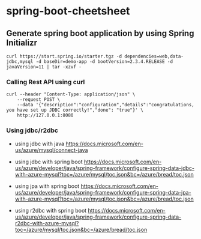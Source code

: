 # spring-boot-cheetsheet


## Generate spring boot application by using Spring Initializr
```
curl https://start.spring.io/starter.tgz -d dependencies=web,data-jdbc,mysql -d baseDir=demo-app -d bootVersion=2.3.4.RELEASE -d javaVersion=11 | tar -xzvf -
```

### Calling Rest API using curl
```
curl --header "Content-Type: application/json" \
    --request POST \
    --data '{"description":"configuration","details":"congratulations, you have set up JDBC correctly!","done": "true"}' \
    http://127.0.0.1:8080
```

### Using jdbc/r2dbc
- using jdbc with java
https://docs.microsoft.com/en-us/azure/mysql/connect-java

- using jdbc with spring boot
https://docs.microsoft.com/en-us/azure/developer/java/spring-framework/configure-spring-data-jdbc-with-azure-mysql?toc=/azure/mysql/toc.json&bc=/azure/bread/toc.json

- using jpa with spring boot
https://docs.microsoft.com/en-us/azure/developer/java/spring-framework/configure-spring-data-jpa-with-azure-mysql?toc=/azure/mysql/toc.json&bc=/azure/bread/toc.json

- using r2dbc with spring boot
https://docs.microsoft.com/en-us/azure/developer/java/spring-framework/configure-spring-data-r2dbc-with-azure-mysql?toc=/azure/mysql/toc.json&bc=/azure/bread/toc.json
